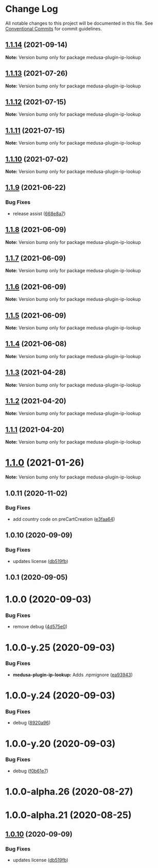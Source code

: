 # Change Log

All notable changes to this project will be documented in this file.
See [Conventional Commits](https://conventionalcommits.org) for commit guidelines.

## [1.1.14](https://github.com/medusajs/medusa/compare/medusa-plugin-ip-lookup@1.1.13...medusa-plugin-ip-lookup@1.1.14) (2021-09-14)

**Note:** Version bump only for package medusa-plugin-ip-lookup





## [1.1.13](https://github.com/medusajs/medusa/compare/medusa-plugin-ip-lookup@1.1.12...medusa-plugin-ip-lookup@1.1.13) (2021-07-26)

**Note:** Version bump only for package medusa-plugin-ip-lookup





## [1.1.12](https://github.com/medusajs/medusa/compare/medusa-plugin-ip-lookup@1.1.10...medusa-plugin-ip-lookup@1.1.12) (2021-07-15)

**Note:** Version bump only for package medusa-plugin-ip-lookup





## [1.1.11](https://github.com/medusajs/medusa/compare/medusa-plugin-ip-lookup@1.1.10...medusa-plugin-ip-lookup@1.1.11) (2021-07-15)

**Note:** Version bump only for package medusa-plugin-ip-lookup





## [1.1.10](https://github.com/medusajs/medusa/compare/medusa-plugin-ip-lookup@1.1.9...medusa-plugin-ip-lookup@1.1.10) (2021-07-02)

**Note:** Version bump only for package medusa-plugin-ip-lookup





## [1.1.9](https://github.com/medusajs/medusa/compare/medusa-plugin-ip-lookup@1.1.8...medusa-plugin-ip-lookup@1.1.9) (2021-06-22)


### Bug Fixes

* release assist ([668e8a7](https://github.com/medusajs/medusa/commit/668e8a740200847fc2a41c91d2979097f1392532))





## [1.1.8](https://github.com/medusajs/medusa/compare/medusa-plugin-ip-lookup@1.1.7...medusa-plugin-ip-lookup@1.1.8) (2021-06-09)

**Note:** Version bump only for package medusa-plugin-ip-lookup





## [1.1.7](https://github.com/medusajs/medusa/compare/medusa-plugin-ip-lookup@1.1.6...medusa-plugin-ip-lookup@1.1.7) (2021-06-09)

**Note:** Version bump only for package medusa-plugin-ip-lookup





## [1.1.6](https://github.com/medusajs/medusa/compare/medusa-plugin-ip-lookup@1.1.5...medusa-plugin-ip-lookup@1.1.6) (2021-06-09)

**Note:** Version bump only for package medusa-plugin-ip-lookup





## [1.1.5](https://github.com/medusajs/medusa/compare/medusa-plugin-ip-lookup@1.1.4...medusa-plugin-ip-lookup@1.1.5) (2021-06-09)

**Note:** Version bump only for package medusa-plugin-ip-lookup





## [1.1.4](https://github.com/medusajs/medusa/compare/medusa-plugin-ip-lookup@1.1.3...medusa-plugin-ip-lookup@1.1.4) (2021-06-08)

**Note:** Version bump only for package medusa-plugin-ip-lookup





## [1.1.3](https://github.com/medusajs/medusa/compare/medusa-plugin-ip-lookup@1.1.0...medusa-plugin-ip-lookup@1.1.3) (2021-04-28)

**Note:** Version bump only for package medusa-plugin-ip-lookup





## [1.1.2](https://github.com/medusajs/medusa/compare/medusa-plugin-ip-lookup@1.1.1...medusa-plugin-ip-lookup@1.1.2) (2021-04-20)

**Note:** Version bump only for package medusa-plugin-ip-lookup





## [1.1.1](https://github.com/medusajs/medusa/compare/medusa-plugin-ip-lookup@1.1.0...medusa-plugin-ip-lookup@1.1.1) (2021-04-20)

**Note:** Version bump only for package medusa-plugin-ip-lookup





# [1.1.0](https://github.com/medusajs/medusa/compare/medusa-plugin-ip-lookup@1.0.11...medusa-plugin-ip-lookup@1.1.0) (2021-01-26)

**Note:** Version bump only for package medusa-plugin-ip-lookup





## 1.0.11 (2020-11-02)


### Bug Fixes

* add country code on preCartCreation ([e3faa64](https://github.com/medusajs/medusa/commit/e3faa646a7b91d2686b56718df46bea5b709731b))



## 1.0.10 (2020-09-09)


### Bug Fixes

* updates license ([db519fb](https://github.com/medusajs/medusa/commit/db519fbaa6f8ad02c19cbecba5d4f28ba1ee81aa))



## 1.0.1 (2020-09-05)



# 1.0.0 (2020-09-03)


### Bug Fixes

* remove debug ([4d575e0](https://github.com/medusajs/medusa/commit/4d575e0a263e1b131242ac97263d643217cbe140))



# 1.0.0-y.25 (2020-09-03)


### Bug Fixes

* **medusa-plugin-ip-lookup:** Adds .npmignore ([ea93943](https://github.com/medusajs/medusa/commit/ea939437f37ecd555169750ca334f1a46346248d))



# 1.0.0-y.24 (2020-09-03)


### Bug Fixes

* debug ([8920a96](https://github.com/medusajs/medusa/commit/8920a96f7caaa46b7d9fe2dbf6b06147d144c499))



# 1.0.0-y.20 (2020-09-03)


### Bug Fixes

* debug ([f0b61e7](https://github.com/medusajs/medusa/commit/f0b61e7654b010d0f9d477bc018523e972ff9ea6))



# 1.0.0-alpha.26 (2020-08-27)



# 1.0.0-alpha.21 (2020-08-25)





## [1.0.10](https://github.com/medusajs/medusa/compare/v1.0.9...v1.0.10) (2020-09-09)


### Bug Fixes

* updates license ([db519fb](https://github.com/medusajs/medusa/commit/db519fbaa6f8ad02c19cbecba5d4f28ba1ee81aa))
